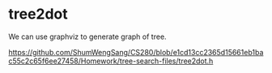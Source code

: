 # tree2dot

We can use graphviz to generate graph of tree.

https://github.com/ShumWengSang/CS280/blob/e1cd13cc2365d15661eb1bac55c2c65f6ee27458/Homework/tree-search-files/tree2dot.h